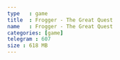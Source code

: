 ```yaml
---
type   : game
title  : Frogger - The Great Quest
name   : Frogger - The Great Quest
categories: [game]
telegram : 607
size : 618 MB
---
```


